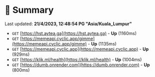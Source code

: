 # 📖 Summary
Last updated: **21/4/2023, 12:48:54 PG "Asia/Kuala_Lumpur"**

- `GET` [https://hst.aytea.ga](https://hst.aytea.ga) - **Up** (1160ms)
- `GET` [https://memeapi.cyclic.app/gimme](https://memeapi.cyclic.app/gimme) - **Up** (1135ms)
- `GET` [https://memeapi.cyclic.app](https://memeapi.cyclic.app) - **Up** (929ms)
- `GET` [https://klik.ml/health](https://klik.ml/health) - **Up** (1004ms)
- `GET` [https://dumb.onrender.com](https://dumb.onrender.com) - **Up** (800ms)
